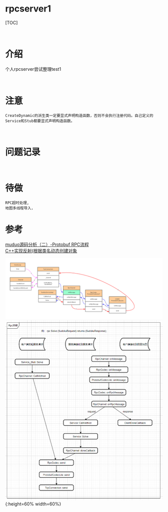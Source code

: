 # rpcserver1

[TOC]

<br />

# 介绍
个人rpcserver尝试整理test1

<br />

# 注意
```
CreateDynamic的派生类一定要显式声明构造函数，否则不会执行注册代码。自己定义的Service和Stub都要显式声明构造函数。  
```

<br />

# 问题记录


<br />

# 待做
```
RPC超时处理,  
地图多线程导入，  

```


# 参考
[muduo源码分析（二）-Protobuf RPC流程](https://cloud.tencent.com/developer/article/1400801)  
[C++实现反射(根据类名动态创建对象](https://blog.csdn.net/heyuhang112/article/details/51729435)  

![rpc处理流程.png](类图/rpc处理流程.png)  
![Rpc流程.png](类图/rpc流程.png){:height=60% width=60%}  


